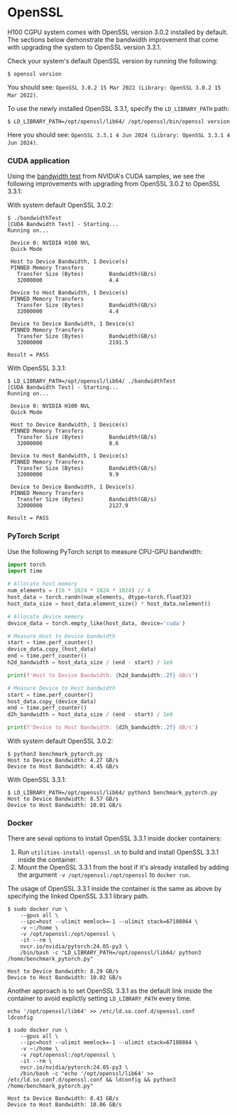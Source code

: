 # OpenSSL
H100 CGPU system comes with OpenSSL version 3.0.2 installed by default. The sections below demonstrate the bandwidth improvement that come with upgrading the system to OpenSSL version 3.3.1.

Check your system's default OpenSSL version by running the following:
```
$ openssl version
```
You should see: `OpenSSL 3.0.2 15 Mar 2022 (Library: OpenSSL 3.0.2 15 Mar 2022)`.

To use the newly installed OpenSSL 3.3.1, specify the `LD_LIBRARY_PATH` path:
```
$ LD_LIBRARY_PATH=/opt/openssl/lib64/ /opt/openssl/bin/openssl version
```
Here you should see: `OpenSSL 3.3.1 4 Jun 2024 (Library: OpenSSL 3.3.1 4 Jun 2024)`.

### CUDA application
Using the [bandwidth test](https://github.com/NVIDIA/cuda-samples/tree/master/Samples/1_Utilities/bandwidthTest) from NVIDIA's CUDA samples, we see the following improvements with upgrading from OpenSSL 3.0.2 to OpenSSL 3.3.1:


With system default OpenSSL 3.0.2:
```
$ ./bandwidthTest
[CUDA Bandwidth Test] - Starting...
Running on...

 Device 0: NVIDIA H100 NVL
 Quick Mode

 Host to Device Bandwidth, 1 Device(s)
 PINNED Memory Transfers
   Transfer Size (Bytes)        Bandwidth(GB/s)
   32000000                     4.4

 Device to Host Bandwidth, 1 Device(s)
 PINNED Memory Transfers
   Transfer Size (Bytes)        Bandwidth(GB/s)
   32000000                     4.4

 Device to Device Bandwidth, 1 Device(s)
 PINNED Memory Transfers
   Transfer Size (Bytes)        Bandwidth(GB/s)
   32000000                     2191.5

Result = PASS
```

With OpenSSL 3.3.1:
```
$ LD_LIBRARY_PATH=/opt/openssl/lib64/ ./bandwidthTest
[CUDA Bandwidth Test] - Starting...
Running on...

 Device 0: NVIDIA H100 NVL
 Quick Mode

 Host to Device Bandwidth, 1 Device(s)
 PINNED Memory Transfers
   Transfer Size (Bytes)        Bandwidth(GB/s)
   32000000                     8.6

 Device to Host Bandwidth, 1 Device(s)
 PINNED Memory Transfers
   Transfer Size (Bytes)        Bandwidth(GB/s)
   32000000                     9.9

 Device to Device Bandwidth, 1 Device(s)
 PINNED Memory Transfers
   Transfer Size (Bytes)        Bandwidth(GB/s)
   32000000                     2127.9

Result = PASS
```

### PyTorch Script
Use the following PyTorch script to measure CPU-GPU bandwidth:
```python
import torch
import time

# Allocate host memory
num_elements = (16 * 1024 * 1024 * 1024) // 4
host_data = torch.randn(num_elements, dtype=torch.float32)
host_data_size = host_data.element_size() * host_data.nelement()

# Allocate device memory
device_data = torch.empty_like(host_data, device='cuda')

# Measure Host to Device bandwidth
start = time.perf_counter()
device_data.copy_(host_data)
end = time.perf_counter()
h2d_bandwidth = host_data_size / (end - start) / 1e9

print(f'Host to Device Bandwidth: {h2d_bandwidth:.2f} GB/s')

# Measure Device to Host bandwidth
start = time.perf_counter()
host_data.copy_(device_data)
end = time.perf_counter()
d2h_bandwidth = host_data_size / (end - start) / 1e9

print(f'Device to Host Bandwidth: {d2h_bandwidth:.2f} GB/s')
```

With system default OpenSSL 3.0.2:
```
$ python3 benchmark_pytorch.py
Host to Device Bandwidth: 4.27 GB/s
Device to Host Bandwidth: 4.45 GB/s
```

With OpenSSL 3.3.1:
```
$ LD_LIBRARY_PATH=/opt/openssl/lib64/ python3 benchmark_pytorch.py
Host to Device Bandwidth: 8.57 GB/s
Device to Host Bandwidth: 10.01 GB/s
```

### Docker

There are seval options to install OpenSSL 3.3.1 inside docker containers:
1. Run `utilities-install-openssl.sh` to build and install OpenSSL 3.3.1 inside the container.
2. Mount the OpenSSL 3.3.1 from the host if it's already installed by adding the argument `-v /opt/openssl:/opt/openssl` to `docker run`.

The usage of OpenSSL 3.3.1 inside the container is the same as above by specifying the linked OpenSSL 3.3.1 library path.

```
$ sudo docker run \
    --gpus all \
    --ipc=host --ulimit memlock=-1 --ulimit stack=67108864 \
    -v ~:/home \
    -v /opt/openssl:/opt/openssl \
    -it --rm \
    nvcr.io/nvidia/pytorch:24.05-py3 \
    /bin/bash -c "LD_LIBRARY_PATH=/opt/openssl/lib64/ python3 /home/benchmark_pytorch.py"

Host to Device Bandwidth: 8.29 GB/s
Device to Host Bandwidth: 10.02 GB/s
```

Another approach is to set OpenSSL 3.3.1 as the default link inside the container to avoid explictly setting `LD_LIBRARY_PATH` every time.

```
echo '/opt/openssl/lib64' >> /etc/ld.so.conf.d/openssl.conf
ldconfig 
```

```
$ sudo docker run \
    --gpus all \
    --ipc=host --ulimit memlock=-1 --ulimit stack=67108864 \
    -v ~:/home \
    -v /opt/openssl:/opt/openssl \
    -it --rm \
    nvcr.io/nvidia/pytorch:24.05-py3 \
    /bin/bash -c "echo '/opt/openssl/lib64' >> /etc/ld.so.conf.d/openssl.conf && ldconfig && python3 /home/benchmark_pytorch.py"

Host to Device Bandwidth: 8.43 GB/s
Device to Host Bandwidth: 10.06 GB/s
```

